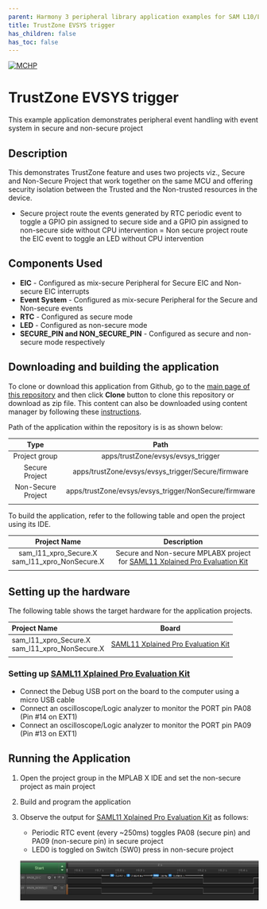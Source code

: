 ```yaml
---
parent: Harmony 3 peripheral library application examples for SAM L10/L11 family
title: TrustZone EVSYS trigger 
has_children: false
has_toc: false
---
```


[![MCHP](https://www.microchip.com/ResourcePackages/Microchip/assets/dist/images/logo.png)](https://www.microchip.com)

# TrustZone EVSYS trigger

This example application demonstrates peripheral event handling with event system in secure and non-secure project

## Description

This demonstrates TrustZone feature and uses two projects viz., Secure and Non-Secure Project that work together on the same MCU and offering security isolation between the Trusted and the Non-trusted resources in the device.

- Secure project route the events generated by RTC periodic event to toggle a GPIO pin assigned to secure side and a GPIO pin assigned to non-secure side without CPU intervention
= Non secure project route the EIC event to toggle an LED without CPU intervention

## Components Used

- **EIC** - Configured as mix-secure Peripheral for Secure EIC and Non-secure EIC interrupts
- **Event System** - Configured as mix-secure Peripheral for the Secure and Non-secure events
- **RTC** - Configured as secure mode
- **LED** - Configured as non-secure mode
- **SECURE_PIN and NON_SECURE_PIN** - Configured as secure and non-secure mode respectively

## Downloading and building the application

To clone or download this application from Github, go to the [main page of this repository](https://github.com/Microchip-MPLAB-Harmony/csp_apps_sam_l10_l11) and then click **Clone** button to clone this repository or download as zip file.
This content can also be downloaded using content manager by following these [instructions](https://github.com/Microchip-MPLAB-Harmony/contentmanager/wiki).

Path of the application within the repository is is as shown below:

| Type        | Path                         |
|:-----------:|:----------------------------:|
| Project group | apps/trustZone/evsys/evsys_trigger |
|Secure Project|  apps/trustZone/evsys/evsys_trigger/Secure/firmware |
|Non-Secure Project|  apps/trustZone/evsys/evsys_trigger/NonSecure/firmware |
||||

To build the application, refer to the following table and open the project using its IDE.

| Project Name      | Description                                    |
| :-----------------: | :----------------------------------------------: |
| sam_l11_xpro_Secure.X <br> sam_l11_xpro_NonSecure.X | Secure and Non-secure MPLABX project for [SAML11 Xplained Pro Evaluation Kit](https://www.microchip.com/DevelopmentTools/ProductDetails/PartNO/DM320205) |
|||

## Setting up the hardware

The following table shows the target hardware for the application projects.

| Project Name| Board|
|:---------|:---------:|
| sam_l11_xpro_Secure.X <br> sam_l11_xpro_NonSecure.X | [SAML11 Xplained Pro Evaluation Kit](https://www.microchip.com/DevelopmentTools/ProductDetails/PartNO/DM320205) |
|||

### Setting up [SAML11 Xplained Pro Evaluation Kit](https://www.microchip.com/DevelopmentTools/ProductDetails/PartNO/DM320205)

- Connect the Debug USB port on the board to the computer using a micro USB cable
- Connect an oscilloscope/Logic analyzer to monitor the PORT pin PA08 (Pin #14 on EXT1)
- Connect an oscilloscope/Logic analyzer to monitor the PORT pin PA09 (Pin #13 on EXT1)

## Running the Application

1. Open the project group in the MPLAB X IDE and set the non-secure project as main project
2. Build and program the application
3. Observe the output for [SAML11 Xplained Pro Evaluation Kit](https://www.microchip.com/DevelopmentTools/ProductDetails/PartNO/DM320205) as follows:
    - Periodic RTC event (every ~250ms) toggles PA08 (secure pin) and PA09 (non-secure pin) in secure project
    - LED0 is toggled on Switch (SW0) press in non-secure project

    ![output](images/output_evsys_trigger.png)